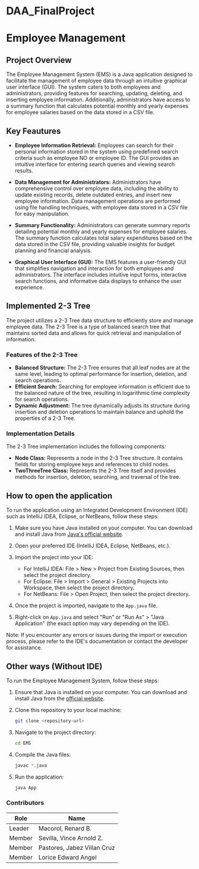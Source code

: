 # DAA_FinalProject

# Employee Management 

## Project Overview
The Employee Management System (EMS) is a Java application designed to facilitate the management of employee data through an intuitive graphical user interface (GUI). The system caters to both employees and administrators, providing features for searching, updating, deleting, and inserting employee information. Additionally, administrators have access to a summary function that calculates potential monthly and yearly expenses for employee salaries based on the data stored in a CSV file.

## Key Feautures
- **Employee Information Retrieval:** Employees can search for their personal information stored in the system using predefined search criteria such as employee NO or employee ID. The GUI provides an intuitive interface for entering search queries and viewing search results.

- **Data Management for Administrators:** Administrators have comprehensive control over employee data, including the ability to update existing records, delete outdated entries, and insert new employee information. Data management operations are performed using file handling techniques, with employee data stored in a CSV file for easy manipulation.

- **Summary Functionality:** Administrators can generate summary reports detailing potential monthly and yearly expenses for employee salaries. The summary function calculates total salary expenditures based on the data stored in the CSV file, providing valuable insights for budget planning and financial analysis.

- **Graphical User Interface (GUI):** The EMS features a user-friendly GUI that simplifies navigation and interaction for both employees and administrators. The interface includes intuitive input forms, interactive search functions, and informative data displays to enhance the user experience.
## Implemented 2-3 Tree
The project utilizes a 2-3 Tree data structure to efficiently store and manage employee data. The 2-3 Tree is a type of balanced search tree that maintains sorted data and allows for quick retrieval and manipulation of information.

### Features of the 2-3 Tree
- **Balanced Structure:** The 2-3 Tree ensures that all leaf nodes are at the same level, leading to optimal performance for insertion, deletion, and search operations.
- **Efficient Search:** Searching for employee information is efficient due to the balanced nature of the tree, resulting in logarithmic time complexity for search operations.
- **Dynamic Adjustment:** The tree dynamically adjusts its structure during insertion and deletion operations to maintain balance and uphold the properties of a 2-3 Tree.

### Implementation Details
The 2-3 Tree implementation includes the following components:
- **Node Class:** Represents a node in the 2-3 Tree structure. It contains fields for storing employee keys and references to child nodes.
- **TwoThreeTree Class:** Represents the 2-3 Tree itself and provides methods for insertion, deletion, searching, and traversal of the tree.


## How to open the application
To run the application using an Integrated Development Environment (IDE) such as IntelliJ IDEA, Eclipse, or NetBeans, follow these steps:

1. Make sure you have Java installed on your computer. You can download and install Java from [Java's official website](https://www.java.com/en/download/).

2. Open your preferred IDE (IntelliJ IDEA, Eclipse, NetBeans, etc.).

3. Import the project into your IDE:
   - For IntelliJ IDEA: File > New > Project from Existing Sources, then select the project directory.
   - For Eclipse: File > Import > General > Existing Projects into Workspace, then select the project directory.
   - For NetBeans: File > Open Project, then select the project directory.

4. Once the project is imported, navigate to the `App.java` file.

5. Right-click on `App.java` and select "Run" or "Run As" > "Java Application" (the exact option may vary depending on the IDE).

Note: If you encounter any errors or issues during the import or execution process, please refer to the IDE's documentation or contact the developer for assistance.

## Other ways (Without IDE)
To run the Employee Management System, follow these steps:

1. Ensure that Java is installed on your computer. You can download and install Java from the [official website](https://www.java.com/en/download/).

2. Clone this repository to your local machine:

    ```bash
    git clone <repository-url>
    ```

3. Navigate to the project directory:

    ```bash
    cd EMS
    ```

4. Compile the Java files:

    ```bash
    javac *.java
    ```

5. Run the application:

    ```bash
    java App
    ```

### Contributors

| Role   | Name                    |
|--------|-------------------------|
| Leader | Macorol, Renard B.      |
| Member | Sevilla, Vince Arnold Z.|
| Member | Pastores, Jabez Villan Cruz |
| Member | Lorice Edward Angel     |




